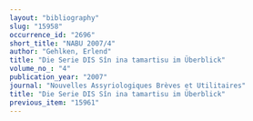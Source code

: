 ```yaml
---
layout: "bibliography"
slug: "15958"
occurrence_id: "2696"
short_title: "NABU 2007/4"
author: "Gehlken, Erlend"
title: "Die Serie DIS Sîn ina tamartisu im Überblick"
volume_no_: "4"
publication_year: "2007"
journal: "Nouvelles Assyriologiques Brèves et Utilitaires"
title: "Die Serie DIS Sîn ina tamartisu im Überblick"
previous_item: "15961"
---
```

